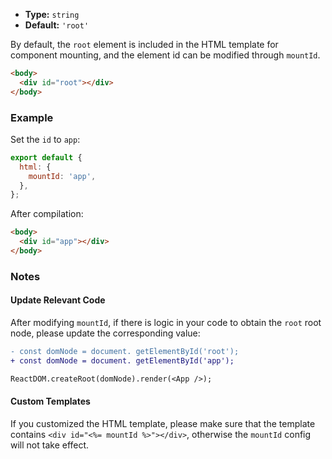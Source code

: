 - **Type:** `string`
- **Default:** `'root'`

By default, the `root` element is included in the HTML template for component mounting, and the element id can be modified through `mountId`.

```html
<body>
  <div id="root"></div>
</body>
```

### Example

Set the `id` to `app`:

```js
export default {
  html: {
    mountId: 'app',
  },
};
```

After compilation:

```html
<body>
  <div id="app"></div>
</body>
```

### Notes

#### Update Relevant Code

After modifying `mountId`, if there is logic in your code to obtain the `root` root node, please update the corresponding value:

```diff
- const domNode = document. getElementById('root');
+ const domNode = document. getElementById('app');

ReactDOM.createRoot(domNode).render(<App />);
```

#### Custom Templates

If you customized the HTML template, please make sure that the template contains `<div id="<%= mountId %>"></div>`, otherwise the `mountId` config will not take effect.
